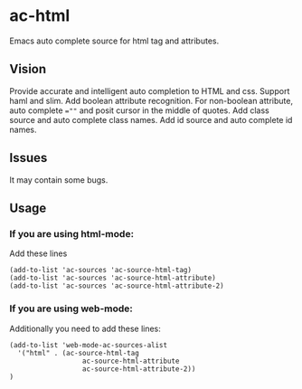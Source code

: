 ac-html
=======

Emacs auto complete source for html tag and attributes.

Vision
------
Provide accurate and intelligent auto completion to HTML and css.
Support haml and slim.
Add boolean attribute recognition.
For non-boolean attribute, auto complete ``=""`` and posit cursor in the middle of quotes.
Add class source and auto complete class names.
Add id source and auto complete id names.

Issues
------
It may contain some bugs.

Usage
-----

### If you are using html-mode:

Add these lines
``` elisp
(add-to-list 'ac-sources 'ac-source-html-tag)
(add-to-list 'ac-sources 'ac-source-html-attribute)
(add-to-list 'ac-sources 'ac-source-html-attribute-2)
```

### If you are using web-mode:
Additionally you need to add these lines:
``` elisp
(add-to-list 'web-mode-ac-sources-alist
  '("html" . (ac-source-html-tag
		          ac-source-html-attribute
		          ac-source-html-attribute-2))
)
```
